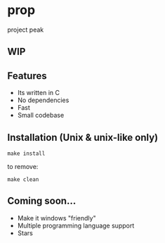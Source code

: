 # prop
project peak

## WIP

## Features
- Its written in C
- No dependencies
- Fast
- Small codebase

## Installation (Unix & unix-like only)

`make install`

to remove:

`make clean`

## Coming soon...
- Make it windows "friendly"
- Multiple programming language support
- Stars
